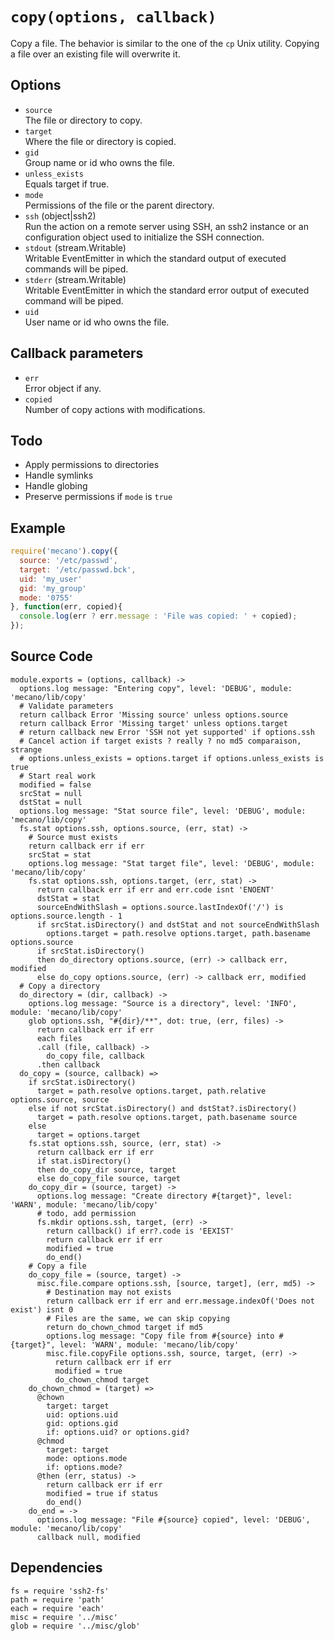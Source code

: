 
# `copy(options, callback)`

Copy a file. The behavior is similar to the one of the `cp`
Unix utility. Copying a file over an existing file will
overwrite it.

## Options

*   `source`   
    The file or directory to copy.   
*   `target`   
    Where the file or directory is copied.   
*   `gid`   
    Group name or id who owns the file.   
*   `unless_exists`   
    Equals target if true.   
*   `mode`   
    Permissions of the file or the parent directory.   
*   `ssh` (object|ssh2)   
    Run the action on a remote server using SSH, an ssh2 instance or an
    configuration object used to initialize the SSH connection.   
*   `stdout` (stream.Writable)   
    Writable EventEmitter in which the standard output of executed commands will
    be piped.   
*   `stderr` (stream.Writable)   
    Writable EventEmitter in which the standard error output of executed command
    will be piped.   
*   `uid`   
    User name or id who owns the file.   

## Callback parameters

*   `err`   
    Error object if any.   
*   `copied`   
    Number of copy actions with modifications.   

## Todo

*   Apply permissions to directories
*   Handle symlinks
*   Handle globing
*   Preserve permissions if `mode` is `true`

## Example

```js
require('mecano').copy({
  source: '/etc/passwd',
  target: '/etc/passwd.bck',
  uid: 'my_user'
  gid: 'my_group'
  mode: '0755'
}, function(err, copied){
  console.log(err ? err.message : 'File was copied: ' + copied);
});
```

## Source Code

    module.exports = (options, callback) ->
      options.log message: "Entering copy", level: 'DEBUG', module: 'mecano/lib/copy'
      # Validate parameters
      return callback Error 'Missing source' unless options.source
      return callback Error 'Missing target' unless options.target
      # return callback new Error 'SSH not yet supported' if options.ssh
      # Cancel action if target exists ? really ? no md5 comparaison, strange
      # options.unless_exists = options.target if options.unless_exists is true
      # Start real work
      modified = false
      srcStat = null
      dstStat = null
      options.log message: "Stat source file", level: 'DEBUG', module: 'mecano/lib/copy'
      fs.stat options.ssh, options.source, (err, stat) ->
        # Source must exists
        return callback err if err
        srcStat = stat
        options.log message: "Stat target file", level: 'DEBUG', module: 'mecano/lib/copy'
        fs.stat options.ssh, options.target, (err, stat) ->
          return callback err if err and err.code isnt 'ENOENT'
          dstStat = stat
          sourceEndWithSlash = options.source.lastIndexOf('/') is options.source.length - 1
          if srcStat.isDirectory() and dstStat and not sourceEndWithSlash
            options.target = path.resolve options.target, path.basename options.source
          if srcStat.isDirectory()
          then do_directory options.source, (err) -> callback err, modified
          else do_copy options.source, (err) -> callback err, modified
      # Copy a directory
      do_directory = (dir, callback) ->
        options.log message: "Source is a directory", level: 'INFO', module: 'mecano/lib/copy'
        glob options.ssh, "#{dir}/**", dot: true, (err, files) ->
          return callback err if err
          each files
          .call (file, callback) ->
            do_copy file, callback
          .then callback
      do_copy = (source, callback) =>
        if srcStat.isDirectory()
          target = path.resolve options.target, path.relative options.source, source
        else if not srcStat.isDirectory() and dstStat?.isDirectory()
          target = path.resolve options.target, path.basename source
        else
          target = options.target
        fs.stat options.ssh, source, (err, stat) ->
          return callback err if err
          if stat.isDirectory()
          then do_copy_dir source, target
          else do_copy_file source, target
        do_copy_dir = (source, target) ->
          options.log message: "Create directory #{target}", level: 'WARN', module: 'mecano/lib/copy'
          # todo, add permission
          fs.mkdir options.ssh, target, (err) ->
            return callback() if err?.code is 'EEXIST'
            return callback err if err
            modified = true
            do_end()
        # Copy a file
        do_copy_file = (source, target) ->
          misc.file.compare options.ssh, [source, target], (err, md5) ->
            # Destination may not exists
            return callback err if err and err.message.indexOf('Does not exist') isnt 0
            # Files are the same, we can skip copying
            return do_chown_chmod target if md5
            options.log message: "Copy file from #{source} into #{target}", level: 'WARN', module: 'mecano/lib/copy'
            misc.file.copyFile options.ssh, source, target, (err) ->
              return callback err if err
              modified = true
              do_chown_chmod target
        do_chown_chmod = (target) =>
          @chown
            target: target
            uid: options.uid
            gid: options.gid
            if: options.uid? or options.gid?
          @chmod
            target: target
            mode: options.mode
            if: options.mode?
          @then (err, status) ->
            return callback err if err
            modified = true if status
            do_end()
        do_end = ->
          options.log message: "File #{source} copied", level: 'DEBUG', module: 'mecano/lib/copy'
          callback null, modified

## Dependencies

    fs = require 'ssh2-fs'
    path = require 'path'
    each = require 'each'
    misc = require '../misc'
    glob = require '../misc/glob'
